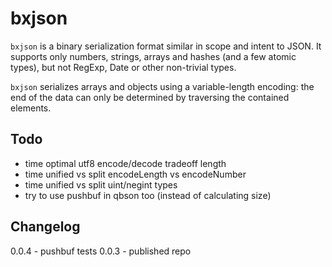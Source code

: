 # bxjson

`bxjson` is a binary serialization format similar in scope and intent to JSON.
It supports only numbers, strings, arrays and hashes (and a few atomic types),
but not RegExp, Date or other non-trivial types.

`bxjson` serializes arrays and objects using a variable-length encoding:  the end of the data can
only be determined by traversing the contained elements.

## Todo

- time optimal utf8 encode/decode tradeoff length
- time unified vs split encodeLength vs encodeNumber
- time unified vs split uint/negint types
- try to use pushbuf in qbson too (instead of calculating size)

## Changelog

0.0.4 - pushbuf tests
0.0.3 - published repo
